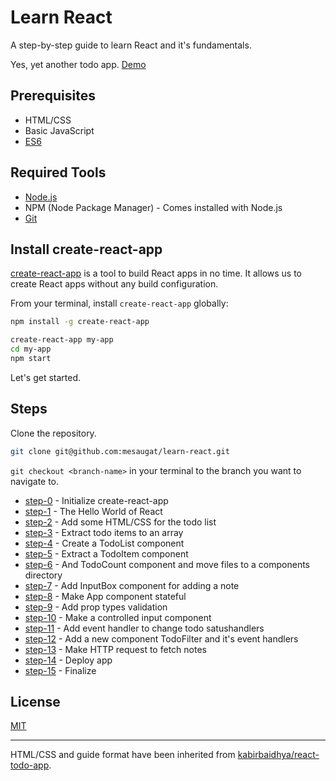 # Learn React

A step-by-step guide to learn React and it's fundamentals.

Yes, yet another todo app. [Demo](https://mesaugat.github.io/learn-react/)

## Prerequisites

* HTML/CSS
* Basic JavaScript
* [ES6](https://github.com/lukehoban/es6features)

## Required Tools

* [Node.js](https://nodejs.org/en/download/)
* NPM (Node Package Manager) - Comes installed with Node.js
* [Git](https://git-scm.com/downloads)

## Install create-react-app

[create-react-app](https://github.com/facebookincubator/create-react-app) is a tool to build React apps in no time. It allows us to create React apps without any build configuration.

From your terminal, install `create-react-app` globally:

```bash
npm install -g create-react-app

create-react-app my-app
cd my-app
npm start
```

Let's get started.

## Steps

Clone the repository.

```bash
git clone git@github.com:mesaugat/learn-react.git
```

`git checkout <branch-name>` in your terminal to the branch you want to navigate to.

* [step-0](https://github.com/mesaugat/learn-react/tree/step-0) - Initialize create-react-app
* [step-1](https://github.com/mesaugat/learn-react/compare/step-0...step-1) - The Hello World of React
* [step-2](https://github.com/mesaugat/learn-react/compare/step-1...step-2) - Add some HTML/CSS for the todo list
* [step-3](https://github.com/mesaugat/learn-react/compare/step-2...step-3) - Extract todo items to an array
* [step-4](https://github.com/mesaugat/learn-react/compare/step-3...step-4) - Create a TodoList component
* [step-5](https://github.com/mesaugat/learn-react/compare/step-4...step-5) - Extract a TodoItem component
* [step-6](https://github.com/mesaugat/learn-react/compare/step-5...step-6) - And TodoCount component and move files to a components directory
* [step-7](https://github.com/mesaugat/learn-react/compare/step-6...step-7) - Add InputBox component for adding a note
* [step-8](https://github.com/mesaugat/learn-react/compare/step-7...step-8) - Make App component stateful
* [step-9](https://github.com/mesaugat/learn-react/compare/step-8...step-9) - Add prop types validation
* [step-10](https://github.com/mesaugat/learn-react/compare/step-9...step-10) - Make a controlled input component
* [step-11](https://github.com/mesaugat/learn-react/compare/step-10...step-11) - Add event handler to change todo satushandlers
* [step-12](https://github.com/mesaugat/learn-react/compare/step-11...step-12) - Add a new component TodoFilter and it's event handlers
* [step-13](https://github.com/mesaugat/learn-react/compare/step-12...step-13) - Make HTTP request to fetch notes
* [step-14](https://github.com/mesaugat/learn-react/compare/step-13...step-14) - Deploy app
* [step-15](https://github.com/mesaugat/learn-react/compare/step-14...step-15) - Finalize

## License

[MIT](LICENSE)

---

HTML/CSS and guide format have been inherited from [kabirbaidhya/react-todo-app](https://github.com/kabirbaidhya/react-todo-app).
